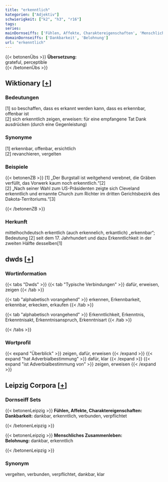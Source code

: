 ```yaml
---
title: "erkenntlich"
kategorien: ["Adjektiv"]
schwierigkeit: ["k2", "h3", "r16"]
tags:
series:
mainDornseiffs: ['Fühlen, Affekte, Charaktereigenschaften', 'Menschliches Zusammenleben']
domainDornseiffs: ['Dankbarkeit', 'Belohnung']
url: "erkenntlich"
---
```


{{< betonenÜbs >}}
**Übersetzung:**  
grateful, perceptible  
{{< /betonenÜbs >}}

## Wiktionary [[+](https://de.wiktionary.org/wiki/erkenntlich)]

### Bedeutungen
[1] so beschaffen, dass es erkannt werden kann, dass es erkennbar, offenbar ist  
[2] sich erkenntlich zeigen, erweisen: für eine empfangene Tat Dank ausdrücken (durch eine Gegenleistung)  

### Synonyme
[1] erkennbar, offenbar, ersichtlich  
[2] revanchieren, vergelten  

### Beispiele
{{< betonenZB >}}
[1] „Der Burgstall ist weitgehend verebnet, die Gräben verfüllt, das Vorwerk kaum noch erkenntlich.“[2]  
[2] „Nach seiner Wahl zum US-Präsidenten zeigte sich Cleveland erkenntlich und ernannte Church zum Richter im dritten Gerichtsbezirk des Dakota-Territoriums.“[3]  

{{< /betonenZB >}}
### Herkunft
mittelhochdeutsch erkentlich (auch erkennelich, erkantlich) „erkennbar“; Bedeutung [2] seit dem 17. Jahrhundert und dazu Erkenntlichkeit in der zweiten Hälfte desselben[1]  



## dwds [[+](https://www.dwds.de/wb/erkenntlich)]

### Wortinformation
{{< tabs "Dwds" >}}
{{< tab "Typische Verbindungen" >}}
dafür, erweisen, zeigen
{{< /tab >}}

{{< tab "alphabetisch vorangehend" >}}
erkennen, Erkennbarkeit, erkennbar, erkecken, erkaufen
{{< /tab >}}

{{< tab "alphabetisch vorangehend" >}}
Erkenntlichkeit, Erkenntnis, Erkenntnisakt, Erkenntnisanspruch, Erkenntnisart
{{< /tab >}}

{{< /tabs >}}

### Wortprofil
{{< expand "Überblick" >}} zeigen, dafür, erweisen {{< /expand >}}
{{< expand "hat Adverbialbestimmung" >}} dafür, klar {{< /expand >}}
{{< expand "ist Adverbialbestimmung von" >}} zeigen, erweisen {{< /expand >}}

## Leipzig Corpora [[+](https://corpora.uni-leipzig.de/en/res?word=erkenntlich&corpusId=deu_newscrawl-public_2018)]

### Dornseiff Sets
{{< betonenLeipzig >}}
**Fühlen, Affekte, Charaktereigenschaften:**  
**Dankbarkeit:** dankbar, erkenntlich, verbunden, verpflichtet  

{{< /betonenLeipzig >}}


{{< betonenLeipzig >}}
**Menschliches Zusammenleben:**  
**Belohnung:** dankbar, erkenntlich  

{{< /betonenLeipzig >}}

### Synonym
vergelten, verbunden, verpflichtet, dankbar, klar

